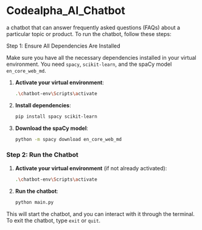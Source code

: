 # Codealpha_AI_Chatbot
a chatbot that can answer frequently asked questions (FAQs) about a particular topic or product.
To run the chatbot, follow these steps:

Step 1: Ensure All Dependencies Are Installed

Make sure you have all the necessary dependencies installed in your virtual environment. You need `spacy`, `scikit-learn`, and the spaCy model `en_core_web_md`.

1. **Activate your virtual environment**:
   ```sh
   .\chatbot-env\Scripts\activate
   ```

2. **Install dependencies**:
   ```sh
   pip install spacy scikit-learn
   ```

3. **Download the spaCy model**:
   ```sh
   python -m spacy download en_core_web_md
   ```

### Step 2: Run the Chatbot

1. **Activate your virtual environment** (if not already activated):
   ```sh
   .\chatbot-env\Scripts\activate
   ```

2. **Run the chatbot**:
   ```sh
   python main.py
   ```

This will start the chatbot, and you can interact with it through the terminal. To exit the chatbot, type `exit` or `quit`.
